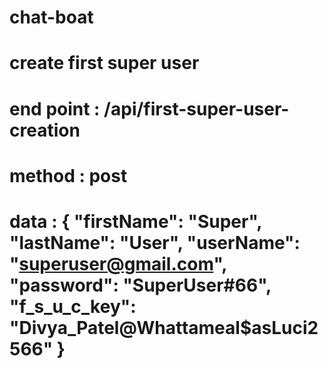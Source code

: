 # chat-boat

# create first super user
# end point : /api/first-super-user-creation
# method : post
# data : { "firstName": "Super", "lastName": "User", "userName": "superuser@gmail.com", "password": "SuperUser#66", "f_s_u_c_key": "Divya_Patel@Whattameal$asLuci2566" }
